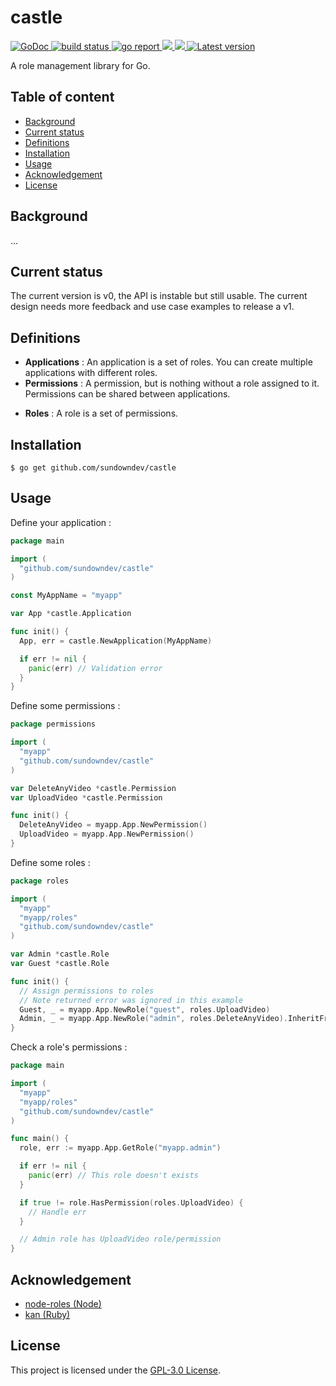 # castle

<div align="left">
  <a href="https://godoc.org/github.com/sundowndev/castle">
    <img src="https://godoc.org/github.com/sundowndev/castle?status.svg" alt="GoDoc">
  </a>
  <a href="https://github.com/sundowndev/castle/actions">
    <img src="https://img.shields.io/endpoint.svg?url=https://actions-badge.atrox.dev/sundowndev/castle/badge?ref=master" alt="build status" />
  </a>
  <a href="https://goreportcard.com/report/github.com/sundowndev/castle">
    <img src="https://goreportcard.com/badge/github.com/sundowndev/castle" alt="go report" />
  </a>
  <a href="https://codeclimate.com/github/sundowndev/castle/maintainability">
    <img src="https://api.codeclimate.com/v1/badges/e827d7cc994c6519d319/maintainability" />
  </a>
  <a href="https://codecov.io/gh/sundowndev/castle">
    <img src="https://codecov.io/gh/sundowndev/castle/branch/master/graph/badge.svg" />
  </a>
  <a href="https://github.com/sundowndev/castle/releases">
    <img src="https://img.shields.io/github/release/SundownDEV/castle.svg" alt="Latest version" />
  </a>
</div>

A role management library for Go.

## Table of content

- [Background](#background)
- [Current status](#current-status)
- [Definitions](#definitions)
- [Installation](#installation)
- [Usage](#usage)
- [Acknowledgement](#acknowledgement)
- [License](#license)

## Background

...

## Current status

The current version is v0, the API is instable but still usable. The current design needs more feedback and use case examples to release a v1.

## Definitions

- **Applications** : An application is a set of roles. You can create multiple applications with different roles.
- **Permissions** : A permission, but is nothing without a role assigned to it. Permissions can be shared between applications.
<!-- - **Abilities** : ... -->
- **Roles** : A role is a set of permissions.

## Installation

```
$ go get github.com/sundowndev/castle
```

## Usage

Define your application :

```go
package main

import (
  "github.com/sundowndev/castle"
)

const MyAppName = "myapp"

var App *castle.Application

func init() {
  App, err = castle.NewApplication(MyAppName)

  if err != nil {
    panic(err) // Validation error
  }
}
```

Define some permissions :

```go
package permissions

import (
  "myapp"
  "github.com/sundowndev/castle"
)

var DeleteAnyVideo *castle.Permission
var UploadVideo *castle.Permission

func init() {
  DeleteAnyVideo = myapp.App.NewPermission()
  UploadVideo = myapp.App.NewPermission()
}
```

Define some roles :

```go
package roles

import (
  "myapp"
  "myapp/roles"
  "github.com/sundowndev/castle"
)

var Admin *castle.Role
var Guest *castle.Role

func init() {  
  // Assign permissions to roles
  // Note returned error was ignored in this example
  Guest, _ = myapp.App.NewRole("guest", roles.UploadVideo)
  Admin, _ = myapp.App.NewRole("admin", roles.DeleteAnyVideo).InheritFrom(Guest) // Admin role will inherit from Guest's permissions
}
```

Check a role's permissions :

```go
package main

import (
  "myapp"
  "myapp/roles"
  "github.com/sundowndev/castle"
)

func main() {
  role, err := myapp.App.GetRole("myapp.admin")

  if err != nil {
    panic(err) // This role doesn't exists
  }

  if true != role.HasPermission(roles.UploadVideo) {
    // Handle err
  }

  // Admin role has UploadVideo role/permission
}
```

## Acknowledgement

- [node-roles (Node)](https://dresende.github.io/node-roles/)
- [kan (Ruby)](https://github.com/davydovanton/kan)

## License

This project is licensed under the [GPL-3.0 License](LICENSE).
